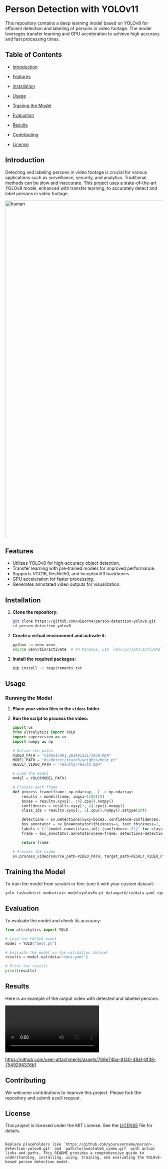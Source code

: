 # Person Detection with YOLOv11

This repository contains a deep learning model based on YOLOv8 for efficient detection and labeling of persons in video footage. The model leverages transfer learning and GPU acceleration to achieve high accuracy and fast processing times.

## Table of Contents
- [Introduction](#introduction)
- [Features](#features)
- [Installation](#installation)
- [Usage](#usage)
- [Training the Model](#training-the-model)
- [Evaluation](#evaluation)
- [Results](#results)
- [Contributing](#contributing)

- [License](#license)

## Introduction
Detecting and labeling persons in video footage is crucial for various applications such as surveillance, security, and analytics. Traditional methods can be slow and inaccurate. This project uses a state-of-the-art YOLOv8 model, enhanced with transfer learning, to accurately detect and label persons in video footage.

<img width="1920" height="1080" alt="human" src="https://github.com/user-attachments/assets/bb134beb-5bfe-4661-9476-9249ac260d1b" />

## Features
- Utilizes YOLOv8 for high-accuracy object detection.
- Transfer learning with pre-trained models for improved performance.
- Supports VGG16, ResNet50, and InceptionV3 backbones.
- GPU acceleration for faster processing.
- Generates annotated video outputs for visualization.

## Installation
1. **Clone the repository:**
    ```sh
    git clone https://github.com/HiBorn4/person-detection-yolov8.git
    cd person-detection-yolov8
    ```

2. **Create a virtual environment and activate it:**
    ```sh
    python -m venv venv
    source venv/bin/activate  # On Windows, use `venv\Scripts\activate`
    ```

3. **Install the required packages:**
    ```sh
    pip install -r requirements.txt
    ```

## Usage
### Running the Model
1. **Place your video files in the `videos` folder.**

2. **Run the script to process the video:**
    ```python
    import os
    from ultralytics import YOLO
    import supervision as sv
    import numpy as np

    # Define the paths
    VIDEO_PATH = "videos/D01_20240522173959.mp4"
    MODEL_PATH = "8s/detect/train3/weights/best.pt"
    RESULT_VIDEO_PATH = "results/result.mp4"

    # Load the model
    model = YOLO(MODEL_PATH)

    # Process each frame
    def process_frame(frame: np.ndarray, _) -> np.ndarray:
        results = model(frame, imgsz=1280)[0]
        boxes = results.xyxy[:, :4].cpu().numpy()
        confidences = results.xyxy[:, 4].cpu().numpy()
        class_ids = results.xyxy[:, 5].cpu().numpy().astype(int)

        detections = sv.Detections(xyxy=boxes, confidence=confidences, class_id=class_ids)
        box_annotator = sv.BoxAnnotator(thickness=4, text_thickness=2, text_scale=1.5)
        labels = [f"{model.names[class_id]} {confidence:.2f}" for class_id, confidence in zip(class_ids, confidences)]
        frame = box_annotator.annotate(scene=frame, detections=detections, labels=labels)

        return frame

    # Process the video
    sv.process_video(source_path=VIDEO_PATH, target_path=RESULT_VIDEO_PATH, callback=process_frame)
    ```

## Training the Model
To train the model from scratch or fine-tune it with your custom dataset:
```sh
yolo task=detect mode=train model=yolov8n.pt data=path/to/data.yaml epochs=100 imgsz=800 plots=True device=0
```

## Evaluation
To evaluate the model and check its accuracy:
```python
from ultralytics import YOLO

# Load the YOLOv8 model
model = YOLO("best.pt")

# Evaluate the model on the validation dataset
results = model.val(data="data.yaml")

# Print the results
print(results)
```

## Results
Here is an example of the output video with detected and labeled persons:

![Annotated Person Detection](person_detection_demo.avi)

https://github.com/user-attachments/assets/768e74ba-8140-48a1-8f38-7549294376b1


## Contributing
We welcome contributions to improve this project. Please fork the repository and submit a pull request.

## License
This project is licensed under the MIT License. See the [LICENSE](LICENSE) file for details.
```

Replace placeholders like `https://github.com/yourusername/person-detection-yolov8.git` and `path/to/annotated_video.gif` with actual links and paths. This README provides a comprehensive guide to understanding, installing, using, training, and evaluating the YOLOv8-based person detection model.
